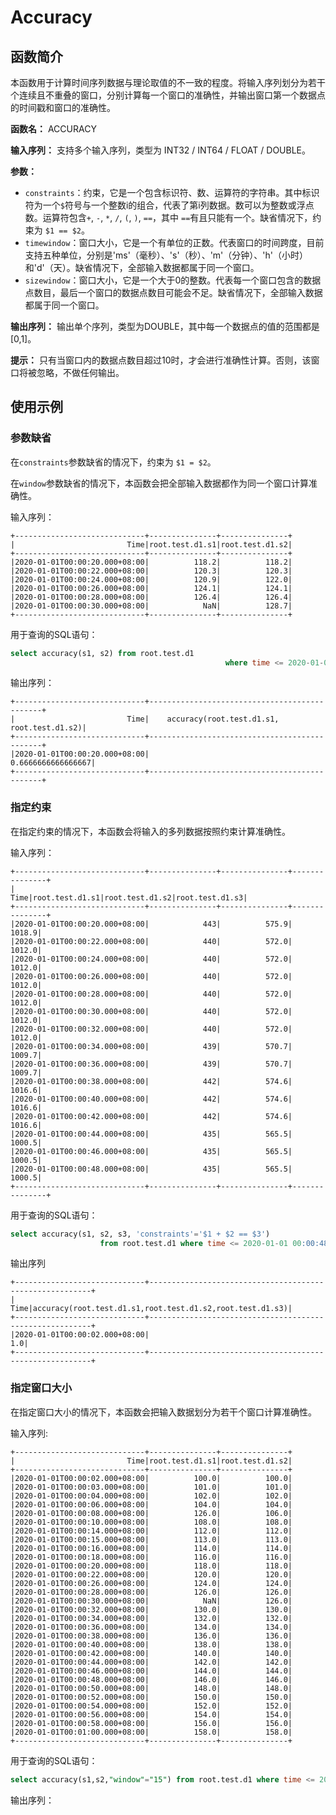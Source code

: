 # Accuracy

## 函数简介
本函数用于计算时间序列数据与理论取值的不一致的程度。将输入序列划分为若干个连续且不重叠的窗口，分别计算每一个窗口的准确性，并输出窗口第一个数据点的时间戳和窗口的准确性。

**函数名：** ACCURACY

**输入序列：** 支持多个输入序列，类型为 INT32 / INT64 / FLOAT / DOUBLE。

**参数：**

+ `constraints`：约束，它是一个包含标识符、数、运算符的字符串。其中标识符为一个`$`符号与一个整数i的组合，代表了第i列数据。数可以为整数或浮点数。运算符包含`+`, `-`, `*`, `/`, `(`, `)`, `==`，其中 `==`有且只能有一个。缺省情况下，约束为 `$1 == $2`。
+ `timewindow`：窗口大小，它是一个有单位的正数。代表窗口的时间跨度，目前支持五种单位，分别是'ms'（毫秒）、's'（秒）、'm'（分钟）、'h'（小时）和'd'（天）。缺省情况下，全部输入数据都属于同一个窗口。
+ `sizewindow`：窗口大小，它是一个大于0的整数。代表每一个窗口包含的数据点数目，最后一个窗口的数据点数目可能会不足。缺省情况下，全部输入数据都属于同一个窗口。

**输出序列：** 输出单个序列，类型为DOUBLE，其中每一个数据点的值的范围都是[0,1]。

**提示：** 只有当窗口内的数据点数目超过10时，才会进行准确性计算。否则，该窗口将被忽略，不做任何输出。

## 使用示例

### 参数缺省

在`constraints`参数缺省的情况下，约束为 `$1 = $2`。

在`window`参数缺省的情况下，本函数会把全部输入数据都作为同一个窗口计算准确性。

输入序列：
```
+-----------------------------+---------------+---------------+
|                         Time|root.test.d1.s1|root.test.d1.s2|
+-----------------------------+---------------+---------------+
|2020-01-01T00:00:20.000+08:00|          118.2|          118.2|
|2020-01-01T00:00:22.000+08:00|          120.3|          120.3|
|2020-01-01T00:00:24.000+08:00|          120.9|          122.0|
|2020-01-01T00:00:26.000+08:00|          124.1|          124.1|
|2020-01-01T00:00:28.000+08:00|          126.4|          126.4|
|2020-01-01T00:00:30.000+08:00|            NaN|          128.7|
+-----------------------------+---------------+---------------+
```

用于查询的SQL语句：

```sql
select accuracy(s1, s2) from root.test.d1 
												where time <= 2020-01-01 00:00:30
```

输出序列：

```
+-----------------------------+----------------------------------------------+
|                         Time|    accuracy(root.test.d1.s1, root.test.d1.s2)|
+-----------------------------+----------------------------------------------+
|2020-01-01T00:00:20.000+08:00|                            0.6666666666666667|
+-----------------------------+----------------------------------------------+
```



### 指定约束

在指定约束的情况下，本函数会将输入的多列数据按照约束计算准确性。

输入序列：

```
+-----------------------------+---------------+---------------+---------------+
|                         Time|root.test.d1.s1|root.test.d1.s2|root.test.d1.s3|
+-----------------------------+---------------+---------------+---------------+
|2020-01-01T00:00:20.000+08:00|            443|          575.9|         1018.9|
|2020-01-01T00:00:22.000+08:00|            440|          572.0|         1012.0|
|2020-01-01T00:00:24.000+08:00|            440|          572.0|         1012.0|
|2020-01-01T00:00:26.000+08:00|            440|          572.0|         1012.0|
|2020-01-01T00:00:28.000+08:00|            440|          572.0|         1012.0|
|2020-01-01T00:00:30.000+08:00|            440|          572.0|         1012.0|
|2020-01-01T00:00:32.000+08:00|            440|          572.0|         1012.0|
|2020-01-01T00:00:34.000+08:00|            439|          570.7|         1009.7|
|2020-01-01T00:00:36.000+08:00|            439|          570.7|         1009.7|
|2020-01-01T00:00:38.000+08:00|            442|          574.6|         1016.6|
|2020-01-01T00:00:40.000+08:00|            442|          574.6|         1016.6|
|2020-01-01T00:00:42.000+08:00|            442|          574.6|         1016.6|
|2020-01-01T00:00:44.000+08:00|            435|          565.5|         1000.5|
|2020-01-01T00:00:46.000+08:00|            435|          565.5|         1000.5|
|2020-01-01T00:00:48.000+08:00|            435|          565.5|         1000.5|
+-----------------------------+---------------+---------------+---------------+
```

用于查询的SQL语句：

```sql
select accuracy(s1, s2, s3, 'constraints'='$1 + $2 == $3') 
					from root.test.d1 where time <= 2020-01-01 00:00:48
```

输出序列

```
+-----------------------------+---------------------------------------------------------+
|                         Time|accuracy(root.test.d1.s1,root.test.d1.s2,root.test.d1.s3)|
+-----------------------------+---------------------------------------------------------+
|2020-01-01T00:00:02.000+08:00|                                                      1.0|
+-----------------------------+---------------------------------------------------------+
```




### 指定窗口大小

在指定窗口大小的情况下，本函数会把输入数据划分为若干个窗口计算准确性。

输入序列:
```
+-----------------------------+---------------+---------------+
|                         Time|root.test.d1.s1|root.test.d1.s2|
+-----------------------------+---------------+---------------+
|2020-01-01T00:00:02.000+08:00|          100.0|          100.0|
|2020-01-01T00:00:03.000+08:00|          101.0|          101.0|
|2020-01-01T00:00:04.000+08:00|          102.0|          102.0|
|2020-01-01T00:00:06.000+08:00|          104.0|          104.0|
|2020-01-01T00:00:08.000+08:00|          126.0|          106.0|
|2020-01-01T00:00:10.000+08:00|          108.0|          108.0|
|2020-01-01T00:00:14.000+08:00|          112.0|          112.0|
|2020-01-01T00:00:15.000+08:00|          113.0|          113.0|
|2020-01-01T00:00:16.000+08:00|          114.0|          114.0|
|2020-01-01T00:00:18.000+08:00|          116.0|          116.0|
|2020-01-01T00:00:20.000+08:00|          118.0|          118.0|
|2020-01-01T00:00:22.000+08:00|          120.0|          120.0|
|2020-01-01T00:00:26.000+08:00|          124.0|          124.0|
|2020-01-01T00:00:28.000+08:00|          126.0|          126.0|
|2020-01-01T00:00:30.000+08:00|            NaN|          126.0|
|2020-01-01T00:00:32.000+08:00|          130.0|          130.0|
|2020-01-01T00:00:34.000+08:00|          132.0|          132.0|
|2020-01-01T00:00:36.000+08:00|          134.0|          134.0|
|2020-01-01T00:00:38.000+08:00|          136.0|          136.0|
|2020-01-01T00:00:40.000+08:00|          138.0|          138.0|
|2020-01-01T00:00:42.000+08:00|          140.0|          140.0|
|2020-01-01T00:00:44.000+08:00|          142.0|          142.0|
|2020-01-01T00:00:46.000+08:00|          144.0|          144.0|
|2020-01-01T00:00:48.000+08:00|          146.0|          146.0|
|2020-01-01T00:00:50.000+08:00|          148.0|          148.0|
|2020-01-01T00:00:52.000+08:00|          150.0|          150.0|
|2020-01-01T00:00:54.000+08:00|          152.0|          152.0|
|2020-01-01T00:00:56.000+08:00|          154.0|          154.0|
|2020-01-01T00:00:58.000+08:00|          156.0|          156.0|
|2020-01-01T00:01:00.000+08:00|          158.0|          158.0|
+-----------------------------+---------------+---------------+
```

用于查询的SQL语句：

```sql
select accuracy(s1,s2,"window"="15") from root.test.d1 where time <= 2020-01-01 00:01:00
```

输出序列：

